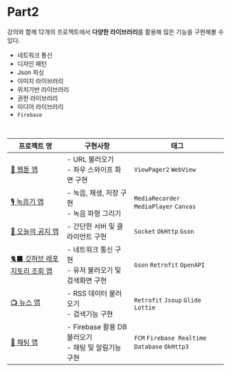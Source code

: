 # Part2
강의와 함께 12개의 프로젝트에서 **다양한 라이브러리**를 활용해 많은 기능을 구현해볼 수 있다.
- 네트워크 통신
- 디자인 패턴
- Json 파싱
- 이미지 라이브러리
- 위치기반 라이브러리
- 권한 라이브러리
- 미디어 라이브러리
- `Firebase`
<br>

| 프로젝트 명 | 구현사항 | 태그 |
| ---- | -------- | -------- |
| [🎨 웹툰 앱](https://github.com/sjunh812/fastcampus-android-bootcamp/tree/master/part2/chapter1) | - URL 불러오기<br>- 좌우 스와이프 화면 구현 | `ViewPager2` `WebView` | 
| [🎙 녹음기 앱](https://github.com/sjunh812/fastcampus-android-bootcamp/tree/master/part2/chapter2) | - 녹음, 재생, 저장 구현<br>- 녹음 파형 그리기 | `MediaRecorder` `MediaPlayer` `Canvas` |
| [📌 오늘의 공지 앱](https://github.com/sjunh812/fastcampus-android-bootcamp/tree/master/part2/chapter3) | - 간단한 서버 및 클라이언트 구현 | `Socket` `OkHttp` `Gson` |
| [🐈‍⬛ 깃허브 레포지토리 조회 앱](https://github.com/sjunh812/fastcampus-android-bootcamp/tree/master/part2/chapter4) | - 네트워크 통신 구현<br>- 유저 불러오기 및 검색화면 구현 | `Gson` `Retrofit` `OpenAPI` |
| [📺 뉴스 앱](https://github.com/sjunh812/fastcampus-android-bootcamp/tree/master/part2/chapter5) | - RSS 데이터 불러오기<br>- 검색기능 구현 | `Retrofit` `Jsoup` `Glide` `Lottie` |
| [💬 채팅 앱](https://github.com/sjunh812/fastcampus-android-bootcamp/tree/master/part2/chapter6) | - Firebase 활용 DB 불러오기<br>- 채팅 및 알림기능 구현 | `FCM` `Firebase Realtime Database` `OkHttp3` |

